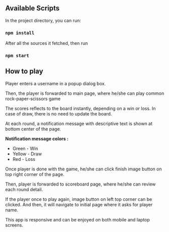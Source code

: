 

## Available Scripts

In the project directory, you can run:

### `npm install`

After all the sources it fetched, then run 

### `npm start`


## How to play
Player enters a username in a popup dialog box.

Then, the player is forwarded to main page, where he/she can play common rock-paper-scissors game

The scores reflects to the board instantly, depending on a win or loss. In case of draw, there is no need to update the board. 

At each round, a notification message with descriptive text is shown at bottom center of the page. 

**Notification message colors :** 
- Green - Win
- Yellow - Draw
- Red - Loss

Once player is done with the game, he/she can click finish image button on top right corner of the page. 

Then, player is forwarded to scoreboard page, where he/she can review each round detail. 

If the player once to play again, image button on left top corner can be clicked. And then, it will navigate to initial page where it asks for player name. 

This app is responsive and can be enjoyed on both mobile and laptop screens. 